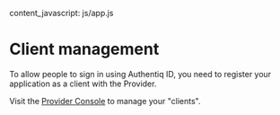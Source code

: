 content_javascript: js/app.js

# Client management

To allow people to sign in using Authentiq ID, you need to register your application as a client with the Provider.

Visit the [Provider Console](/console) to manage your "clients".


<div ng-app="AQProviderConsole">
    <div class="row">
        <div class="col-md-12">
            <div ui-view></div> <!-- This is where our views will load -->
        </div>
    </div>
</div>